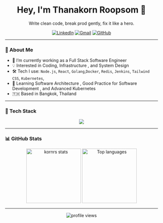 <h1 align="center">Hey, I'm Thanakorn Roopsom 👋</h1>

<p align="center">
  Write clean code, break prod gently, fix it like a hero. 
</p>

<p align="center">
  <a href="https://www.linkedin.com/in/thanakornroopsom/"><img src="https://img.shields.io/badge/LinkedIn-Thanakorn%20Roopsom-blue?logo=linkedin" alt="LinkedIn"></a>
  <a href="mailto:tanakon.rs@gmail.com"><img src="https://img.shields.io/badge/Gmail-tanakon.rs@gmail.com-D14836?logo=gmail&logoColor=white" alt="Gmail"></a>
  <a href="https://github.com/thakorn09"><img src="https://img.shields.io/github/followers/thakorn09?label=Follow&style=social" alt="GitHub"></a>
</p>

---

### 🧠 About Me

- 🔭 I’m currently working as a Full Stack Software Engineer
- 💡 Interested in Coding, Infrastructure , and System Design
- 🛠️ Tech I use: `Node.js`, `React`, `Golang`,`Docker`, `Redis`, `Jenkins`, `Tailwind CSS`, `Kubernetes`,
- 🌱 Learning Software Architecture , Good Practice for Software Development , and Advanced Kubernetes
- 🇹🇭 Based in Bangkok, Thailand

---

### 🚀 Tech Stack

<p align="center">
  <img src="https://skillicons.dev/icons?i=nodejs,go,angular,react,flutter,npm,yarn,html,css,ts,js,redis,postgres,mysql,sqlite,mongo,docker,kubernetes,jenkins,tailwind,git,github,gitlab,linux,rabbitmq,kafka,firebase,aws,azure,figma" />
</p>

---

### 📊 GitHub Stats

<p align="center">
  <img src="https://github-readme-stats.vercel.app/api?username=thakorn09&show_icons=true&theme=radical" alt="kornrs stats" height="180"/>
  <img src="https://github-readme-stats.vercel.app/api/top-langs/?username=thakorn09&layout=compact&theme=radical" alt="Top languages" height="180"/>
</p>

---

<p align="center">
  <img src="https://komarev.com/ghpvc/?username=thakorn09&style=flat-square" alt="profile views" />
</p>

